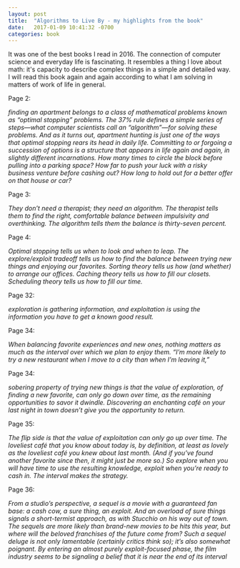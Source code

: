 ```yaml
---
layout: post
title:  "Algorithms to Live By - my highlights from the book"
date:   2017-01-09 10:41:32 -0700
categories: book
---
```


It was one of the best books I read in 2016. The connection of computer science and everyday life is fascinating. It resembles a thing I love about math: it's capacity to describe complex things in a simple and detailed way. I will read this book again and again according to what I am solving in matters of work of life in general.

Page 2:

*finding an apartment belongs to a class of mathematical problems known as “optimal stopping” problems. The 37% rule defines a simple series of steps—what computer scientists call an “algorithm”—for solving these problems. And as it turns out, apartment hunting is just one of the ways that optimal stopping rears its head in daily life. Committing to or forgoing a succession of options is a structure that appears in life again and again, in slightly different incarnations. How many times to circle the block before pulling into a parking space? How far to push your luck with a risky business venture before cashing out? How long to hold out for a better offer on that house or car?*

Page 3:

*They don’t need a therapist; they need an algorithm. The therapist tells them to find the right, comfortable balance between impulsivity and overthinking. The algorithm tells them the balance is thirty-seven percent.*

Page 4:

*Optimal stopping tells us when to look and when to leap. The explore/exploit tradeoff tells us how to find the balance between trying new things and enjoying our favorites. Sorting theory tells us how (and whether) to arrange our offices. Caching theory tells us how to fill our closets. Scheduling theory tells us how to fill our time.*

Page 32:

*exploration is gathering information, and exploitation is using the information you have to get a known good result.*

Page 34:

*When balancing favorite experiences and new ones, nothing matters as much as the interval over which we plan to enjoy them. “I’m more likely to try a new restaurant when I move to a city than when I’m leaving it,”*

Page 34:

*sobering property of trying new things is that the value of exploration, of finding a new favorite, can only go down over time, as the remaining opportunities to savor it dwindle. Discovering an enchanting café on your last night in town doesn’t give you the opportunity to return.*

Page 35:

*The flip side is that the value of exploitation can only go up over time. The loveliest café that you know about today is, by definition, at least as lovely as the loveliest café you knew about last month. (And if you’ve found another favorite since then, it might just be more so.) So explore when you will have time to use the resulting knowledge, exploit when you’re ready to cash in. The interval makes the strategy.*

Page 36:

*From a studio’s perspective, a sequel is a movie with a guaranteed fan base: a cash cow, a sure thing, an exploit. And an overload of sure things signals a short-termist approach, as with Stucchio on his way out of town. The sequels are more likely than brand-new movies to be hits this year, but where will the beloved franchises of the future come from? Such a sequel deluge is not only lamentable (certainly critics think so); it’s also somewhat poignant. By entering an almost purely exploit-focused phase, the film industry seems to be signaling a belief that it is near the end of its interval*